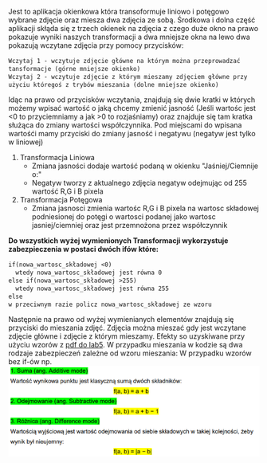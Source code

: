 Jest to aplikacja okienkowa która transoformuje liniowo i potęgowo wybrane zdjęcie oraz miesza dwa zdjęcia ze sobą. Środkowa i dolna część aplikacji skłąda się z trzech okienek na zdjęcia z czego duże okno na prawo pokazuje wyniki naszych transformacji a dwa mniejsze okna na lewo dwa pokazują wczytane zdjęcia przy pomocy przycisków:
```
Wczytaj 1 - wczytuje zdjęcie główne na którym można przeprowadzać tansformacje (górne mniejsze okienko)
Wczytaj 2 - wczytuje zdjęcie z którym mieszamy zdjęciem główne przy użyciu któregoś z trybów mieszania (dolne mniejsze okienko)
```
Idąc na prawo od przycisków wczytania, znajdują się dwie kratki w których możemy wpisać wartość o jaką chcemy zmienić jasność (Jeśli wartośc jest <0 to przyciemniamy a jak >0 to rozjaśniamy) oraz znajduje się tam kratka służąca do zmiany wartości współczynnika. Pod miejscami do wpisana wartośći mamy przyciski do zmiany jasność i negatywu (negatyw jest tylko w liniowej)
1. Transformacja Liniowa
   - Zmiana jasności dodaje wartość podaną w okienku "Jaśniej/Ciemnije o:"
   - Negatyw tworzy z aktualnego zdjęcia negatyw odejmując od 255 wartość R,G i B pixela 
2. Transformacja Potęgowa
   - Zmiana jasnosci zmienia wartośc R,G i B pixela na wartosc składowej podniesionej do potęgi o wartosci podanej jako wartosc jasniej/ciemniej oraz jest przemnożona przez współczynnik

**Do wszystkich wyżej wymienionych Transformacji wykorzystuje zabezpieczenia w postaci dwóch ifów które:**
 ```
 if(nowa_wartosc_składowej <0) 
   wtedy nowa_wartosc_składowej jest równa 0
 else if(nowa_wartosc_składowej >255)
   wtedy nowa_wartosc_składowej jest równa 255
 else
 w przeciwnym razie policz nowa_wartosc_składowej ze wzoru
 ```
Następnie na prawo od wyżej wymienianych elementów znajdują się przyciski do mieszania zdjęć. Zdjęcia można mieszać gdy jest wczytane zdjęcie główne i zdjęcie z którym mieszamy.
Efekty so uzyskiwane przy użyciu wzorów z [pdf do lab5](https://blackboard.uwb.edu.pl/bbcswebdav/pid-89131-dt-content-rid-562341_1/courses/A2020-420-IS1-2GRA-LAB3/lab_5.pdf). W przypadku mieszania w kodzie są dwa rodzaje zabezpieczeń zależne od wzoru mieszania:
W przypadku wzorów bez if-ów np.
![](https://github.com/Pietro55555/Grafika_i_komunikacja_SP/blob/main/transformacje/README_ss/mieszanie1.PNG)
